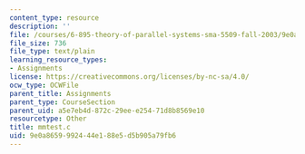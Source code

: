```yaml
---
content_type: resource
description: ''
file: /courses/6-895-theory-of-parallel-systems-sma-5509-fall-2003/9e0a8659992444e188e5d5b905a79fb6_mmtest.c
file_size: 736
file_type: text/plain
learning_resource_types:
- Assignments
license: https://creativecommons.org/licenses/by-nc-sa/4.0/
ocw_type: OCWFile
parent_title: Assignments
parent_type: CourseSection
parent_uid: a5e7eb4d-872c-29ee-e254-71d8b8569e10
resourcetype: Other
title: mmtest.c
uid: 9e0a8659-9924-44e1-88e5-d5b905a79fb6
---
```

